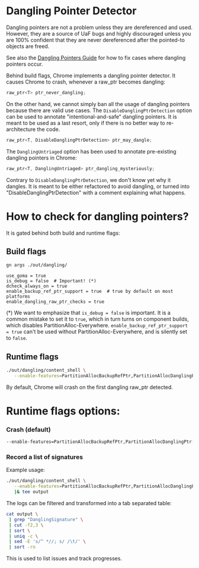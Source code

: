 # Dangling Pointer Detector

Dangling pointers are not a problem unless they are dereferenced and used.
However, they are a source of UaF bugs and highly discouraged unless you are
100% confident that they are never dereferenced after the pointed-to objects are
freed.

See also the [Dangling Pointers Guide](./dangling_ptr_guide.md) for how to fix
cases where dangling pointers occur.

Behind build flags, Chrome implements a dangling pointer detector. It causes
Chrome to crash, whenever a raw_ptr becomes dangling:
```cpp
raw_ptr<T> ptr_never_dangling;
```

On the other hand, we cannot simply ban all the usage of dangling pointers
because there are valid use cases. The `DisableDanglingPtrDetection` option can
be used to annotate "intentional-and-safe" dangling pointers. It is meant to be
used as a last resort, only if there is no better way to re-architecture the
code.
```cpp
raw_ptr<T, DisableDanglingPtrDetection> ptr_may_dangle;
```

The `DanglingUntriaged` option has been used to annotate pre-existing dangling
pointers in Chrome:
```cpp
raw_ptr<T, DanglingUntriaged> ptr_dangling_mysteriously;
```
Contrary to `DisableDanglingPtrDetection`, we don't know yet why it dangles. It
is meant to be either refactored to avoid dangling, or turned into
"DisableDanglingPtrDetection" with a comment explaining what happens.

# How to check for dangling pointers?

It is gated behind both build and runtime flags:

## Build flags

```bash
gn args ./out/dangling/
```

```gn
use_goma = true
is_debug = false  # Important! (*)
dcheck_always_on = true
enable_backup_ref_ptr_support = true  # true by default on most platforms
enable_dangling_raw_ptr_checks = true
```

(*) We want to emphasize that `is_debug = false` is important. It is a common
mistake to set it to `true`, which in turn turns on component builds, which
disables PartitionAlloc-Everywhere. `enable_backup_ref_ptr_support = true` can't
be used without PartitionAlloc-Everywhere, and is silently set to `false`.

## Runtime flags

```bash
./out/dangling/content_shell \
   --enable-features=PartitionAllocBackupRefPtr,PartitionAllocDanglingPtr
```

By default, Chrome will crash on the first dangling raw_ptr detected.

# Runtime flags options:

### Crash (default)

```bash
--enable-features=PartitionAllocBackupRefPtr,PartitionAllocDanglingPtr:mode/crash
```

### Record a list of signatures

Example usage:
```bash
./out/dangling/content_shell \
   --enable-features=PartitionAllocBackupRefPtr,PartitionAllocDanglingPtr:mode/log_signature \
   |& tee output
```

The logs can be filtered and transformed into a tab separated table:
```bash
cat output \
 | grep "DanglingSignature" \
 | cut -f2,3 \
 | sort \
 | uniq -c \
 | sed -E 's/^ *//; s/ /\t/' \
 | sort -rn
```

This is used to list issues and track progresses.
